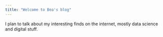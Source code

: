 ```yaml
---
title: "Welcome to Bea's blog"
---
```


I plan to talk about my interesting finds on the internet, mostly data science and digital stuff.
